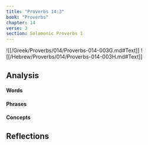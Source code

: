 ```yaml
---
title: "Proverbs 14:3"
book: "Proverbs"
chapter: 14
verse: 3
section: Solomonic Proverbs 1
---
```

![[/Greek/Proverbs/014/Proverbs-014-003G.md#Text]]
![[/Hebrew/Proverbs/014/Proverbs-014-003H.md#Text]]

## Analysis

#### Words

#### Phrases

#### Concepts

## Reflections

